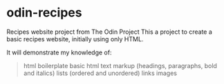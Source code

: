 # odin-recipes
Recipes website project from The Odin Project
This a project to create a basic recipes website, initially using only HTML. 

It will demonstrate my knowledge of:
> html boilerplate 
> basic html text markup (headings, paragraphs, bold and italics)
> lists (ordered and unordered)
> links
> images
